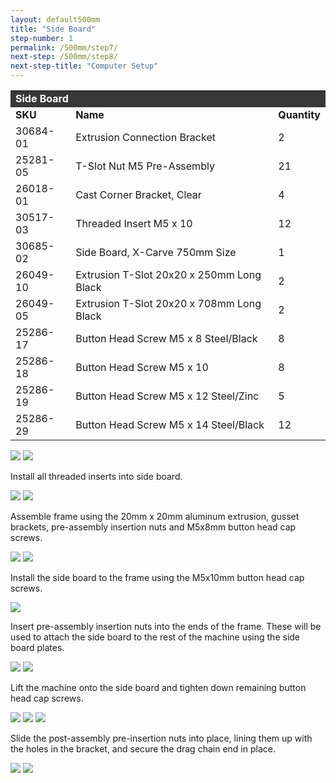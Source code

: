 ```yaml
---
layout: default500mm
title: "Side Board"
step-number: 1
permalink: /500mm/step7/
next-step: /500mm/step8/
next-step-title: "Computer Setup"
---
```

<table>
<tr><td style="color:#fff;background: #383838;" colspan="3"><b>Side Board
</b></td></tr>
	<tr>
		<td><b>SKU</b></td>
		<td><b>Name</b></td>
		<td><b>Quantity</b></td>
	</tr>
	<tr>
		<td>
30684-01</td>
		<td>Extrusion Connection Bracket</td>
		<td>2</td>
	</tr>
	<tr>
		<td>
25281-05</td>
		<td>T-Slot Nut M5 Pre-Assembly</td>
		<td>21</td>
	</tr>
	<tr>
		<td>
26018-01</td>
		<td>Cast Corner Bracket, Clear</td>
		<td>4</td>
	</tr>
	<tr>
		<td>
30517-03</td>
		<td>Threaded Insert M5 x 10</td>
		<td>12</td>
	</tr>
	<tr>
		<td>
30685-02</td>
		<td>Side Board, X-Carve 750mm Size</td>
		<td>1</td>
	</tr>
	<tr>
		<td>
26049-10</td>
		<td>Extrusion T-Slot 20x20 x 250mm Long Black</td>
		<td>2</td>
	</tr>
	<tr>
		<td>
26049-05</td>
		<td>Extrusion T-Slot 20x20 x 708mm Long Black</td>
		<td>2</td>
	</tr>
	<tr>
		<td>
25286-17</td>
		<td>Button Head Screw M5 x 8 Steel/Black</td>
		<td>8</td>
	</tr>
	<tr>
		<td>
25286-18</td>
		<td>Button Head Screw M5 x 10</td>
		<td>8</td>
	</tr>
	<tr>
		<td>
25286-19</td>
		<td>Button Head Screw M5 x 12 Steel/Zinc</td>
		<td>5</td>
	</tr>
	<tr>
		<td>
25286-29</td>
		<td>Button Head Screw M5 x 14 Steel/Black</td>
		<td>12</td>
	</tr>
</table>

<img src="../jpfs_DSC2932.jpg">
<img src="../P4220538jpg01.jpg">
<p>Install all threaded inserts into side board.</p>
<img src="../P4220539jpg02.jpg">
<img src="../P4220540jpg03.jpg">
<p>Assemble frame using the 20mm x 20mm aluminum extrusion, gusset brackets, pre-assembly insertion nuts and M5x8mm button head cap screws.</p>
<img src="../P4220545jpg08.jpg">
<img src="../P4220548jpg11.jpg">
<p>Install the side board to the frame using the M5x10mm button head cap screws.</p>
<img src="../jpfs_DSC2935.jpg">
<p>Insert pre-assembly insertion nuts into the ends of the frame.  These will be used to attach the side board to the rest of the machine using the side board plates.</p>
<img src="../P4220549jpg12.jpg">
<img src="../P4220559jpg22.jpg">
<p>Lift the machine onto the side board and tighten down remaining button head cap screws.</p>
<img src="../P4220560jpg23.jpg">
<img src="../P4220563jpg26.jpg">
<img src="../P4220566jpg29.jpg">
<p>Slide the post-assembly pre-insertion nuts into place, lining them up with the holes in the bracket, and secure the drag chain end in place.</p>
<img src="../P4220567jpg30.jpg">
<img src="../P4220569jpg32.jpg">